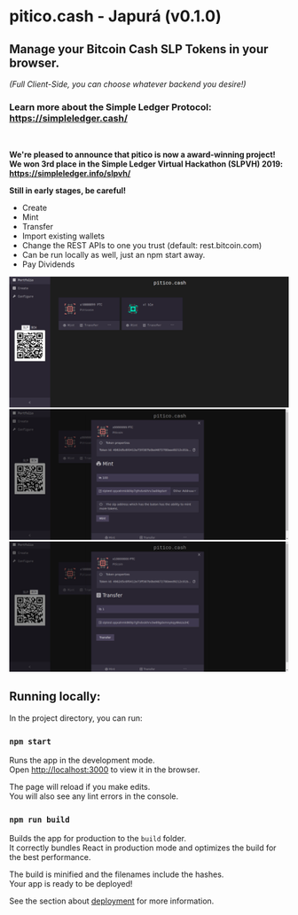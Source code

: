 # pitico.cash - Japurá (v0.1.0)

## Manage your Bitcoin Cash SLP Tokens in your browser.
_(Full Client-Side, you can choose whatever backend you desire!)_

### Learn more about the Simple Ledger Protocol: https://simpleledger.cash/
<br>

**We're pleased to announce that pitico is now a award-winning project! We won 3rd place in the Simple Ledger Virtual Hackathon (SLPVH) 2019: https://simpleledger.info/slpvh/**

**Still in early stages, be careful!**

- Create
- Mint
- Transfer
- Import existing wallets
- Change the REST APIs to one you trust (default: rest.bitcoin.com)
- Can be run locally as well, just an npm start away.
- Pay Dividends

![Alt text](/screenshots/ss01.png)
![Alt text](/screenshots/ss02.png)
![Alt text](/screenshots/ss03.png)

## Running locally:

In the project directory, you can run:

### `npm start`

Runs the app in the development mode.<br>
Open [http://localhost:3000](http://localhost:3000) to view it in the browser.

The page will reload if you make edits.<br>
You will also see any lint errors in the console.

### `npm run build`

Builds the app for production to the `build` folder.<br>
It correctly bundles React in production mode and optimizes the build for the best performance.

The build is minified and the filenames include the hashes.<br>
Your app is ready to be deployed!

See the section about [deployment](https://facebook.github.io/create-react-app/docs/deployment) for more information.
